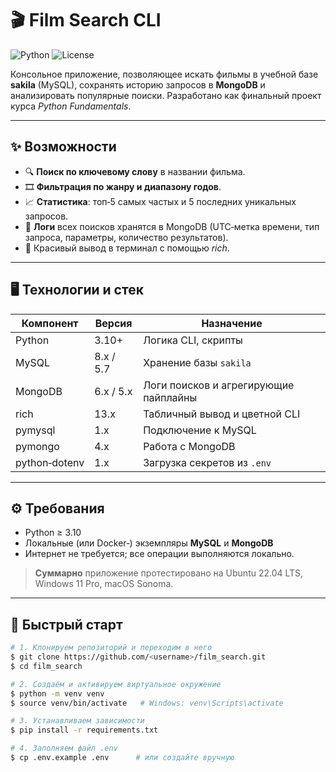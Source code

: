 # 🎬 Film Search CLI

![Python](https://img.shields.io/badge/Python-3.10%2B-blue) ![License](https://img.shields.io/badge/License-MIT-green)

Консольное приложение, позволяющее искать фильмы в учебной базе **sakila** (MySQL), сохранять историю запросов в **MongoDB** и анализировать популярные поиски. Разработано как финальный проект курса *Python Fundamentals*.

---

## ✨ Возможности

- 🔍 **Поиск по ключевому слову** в названии фильма.
- 🎞️ **Фильтрация по жанру и диапазону годов**.
- 📈 **Статистика**: топ‑5 самых частых и 5 последних уникальных запросов.
- 💾 **Логи** всех поисков хранятся в MongoDB (UTC‑метка времени, тип запроса, параметры, количество результатов).
- 🌈 Красивый вывод в терминал с помощью *rich*.

---

## 🖥️ Технологии и стек

| Компонент | Версия | Назначение |
|-----------|--------|------------|
| Python    | 3.10+  | Логика CLI, скрипты |
| MySQL     | 8.x / 5.7 | Хранение базы `sakila` |
| MongoDB   | 6.x / 5.x | Логи поисков и агрегирующие пайплайны |
| rich      | 13.x  | Табличный вывод и цветной CLI |
| pymysql   | 1.x   | Подключение к MySQL |
| pymongo   | 4.x   | Работа с MongoDB |
| python‑dotenv | 1.x | Загрузка секретов из `.env` |

---

## ⚙️ Требования

- Python ≥ 3.10  
- Локальные (или Docker‑) экземпляры **MySQL** и **MongoDB**  
- Интернет не требуется; все операции выполняются локально.

> **Суммарно** приложение протестировано на Ubuntu 22.04 LTS, Windows 11 Pro, macOS Sonoma.

---

## 🚀 Быстрый старт

```bash
# 1. Клонируем репозиторий и переходим в него
$ git clone https://github.com/<username>/film_search.git
$ cd film_search

# 2. Создаём и активируем виртуальное окружение
$ python -m venv venv
$ source venv/bin/activate   # Windows: venv\Scripts\activate

# 3. Устанавливаем зависимости
$ pip install -r requirements.txt

# 4. Заполняем файл .env
$ cp .env.example .env      # или создайте вручную